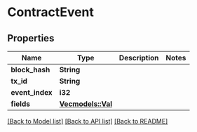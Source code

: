 # ContractEvent

## Properties

Name | Type | Description | Notes
------------ | ------------- | ------------- | -------------
**block_hash** | **String** |  | 
**tx_id** | **String** |  | 
**event_index** | **i32** |  | 
**fields** | [**Vec<models::Val>**](Val.md) |  | 

[[Back to Model list]](../README.md#documentation-for-models) [[Back to API list]](../README.md#documentation-for-api-endpoints) [[Back to README]](../README.md)


